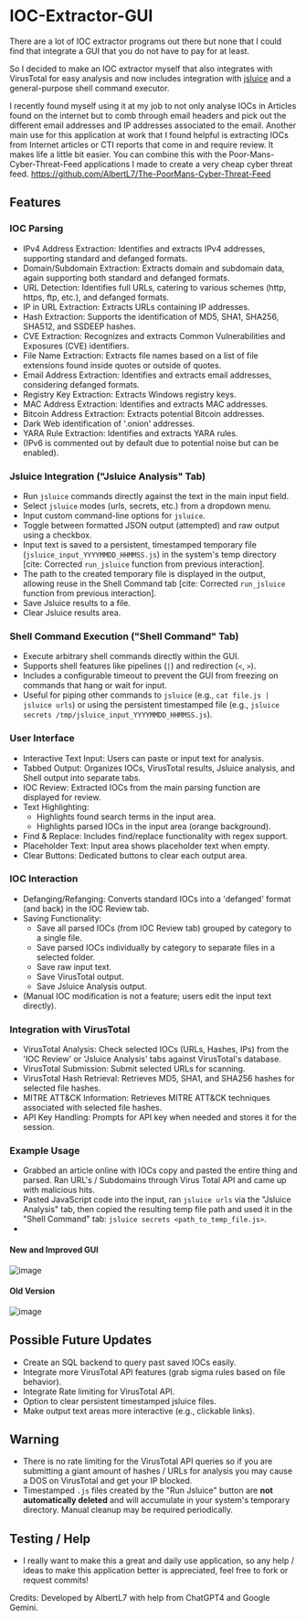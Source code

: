 # IOC-Extractor-GUI

There are a lot of IOC extractor programs out there but none that I could find that integrate a GUI that you do not have to pay for at least.

So I decided to make an IOC extractor myself that also integrates with VirusTotal for easy analysis and now includes integration with [jsluice](https://github.com/BishopFox/jsluice) and a general-purpose shell command executor.

I recently found myself using it at my job to not only analyse IOCs in Articles found on the internet but to comb through email headers and pick out the different email addresses and IP addresses associated to the email. Another main use for this application at work that I found helpful is extracting IOCs from Internet articles or CTI reports that come in and require review. It makes life a little bit easier. You can combine this with the Poor-Mans-Cyber-Threat-Feed applications I made to create a very cheap cyber threat feed. https://github.com/AlbertL7/The-PoorMans-Cyber-Threat-Feed

## Features

### IOC Parsing
* IPv4 Address Extraction: Identifies and extracts IPv4 addresses, supporting standard and defanged formats.
* Domain/Subdomain Extraction: Extracts domain and subdomain data, again supporting both standard and defanged formats.
* URL Detection: Identifies full URLs, catering to various schemes (http, https, ftp, etc.), and defanged formats.
* IP in URL Extraction: Extracts URLs containing IP addresses.
* Hash Extraction: Supports the identification of MD5, SHA1, SHA256, SHA512, and SSDEEP hashes.
* CVE Extraction: Recognizes and extracts Common Vulnerabilities and Exposures (CVE) identifiers.
* File Name Extraction: Extracts file names based on a list of file extensions found inside quotes or outside of quotes.
* Email Address Extraction: Identifies and extracts email addresses, considering defanged formats.
* Registry Key Extraction: Extracts Windows registry keys.
* MAC Address Extraction: Identifies and extracts MAC addresses.
* Bitcoin Address Extraction: Extracts potential Bitcoin addresses.
* Dark Web identification of '.onion' addresses.
* YARA Rule Extraction: Identifies and extracts YARA rules.
* (IPv6 is commented out by default due to potential noise but can be enabled).

### Jsluice Integration ("Jsluice Analysis" Tab)
* Run `jsluice` commands directly against the text in the main input field.
* Select `jsluice` modes (urls, secrets, etc.) from a dropdown menu.
* Input custom command-line options for `jsluice`.
* Toggle between formatted JSON output (attempted) and raw output using a checkbox.
* Input text is saved to a persistent, timestamped temporary file (`jsluice_input_YYYYMMDD_HHMMSS.js`) in the system's temp directory [cite: Corrected `run_jsluice` function from previous interaction].
* The path to the created temporary file is displayed in the output, allowing reuse in the Shell Command tab [cite: Corrected `run_jsluice` function from previous interaction].
* Save Jsluice results to a file.
* Clear Jsluice results area.

### Shell Command Execution ("Shell Command" Tab)
* Execute arbitrary shell commands directly within the GUI.
* Supports shell features like pipelines (`|`) and redirection (`<`, `>`).
* Includes a configurable timeout to prevent the GUI from freezing on commands that hang or wait for input.
* Useful for piping other commands to `jsluice` (e.g., `cat file.js | jsluice urls`) or using the persistent timestamped file (e.g., `jsluice secrets /tmp/jsluice_input_YYYYMMDD_HHMMSS.js`).

### User Interface
* Interactive Text Input: Users can paste or input text for analysis.
* Tabbed Output: Organizes IOCs, VirusTotal results, Jsluice analysis, and Shell output into separate tabs.
* IOC Review: Extracted IOCs from the main parsing function are displayed for review.
* Text Highlighting:
    * Highlights found search terms in the input area.
    * Highlights parsed IOCs in the input area (orange background).
* Find & Replace: Includes find/replace functionality with regex support.
* Placeholder Text: Input area shows placeholder text when empty.
* Clear Buttons: Dedicated buttons to clear each output area.

### IOC Interaction
* Defanging/Refanging: Converts standard IOCs into a 'defanged' format (and back) in the IOC Review tab.
* Saving Functionality:
    * Save all parsed IOCs (from IOC Review tab) grouped by category to a single file.
    * Save parsed IOCs individually by category to separate files in a selected folder.
    * Save raw input text.
    * Save VirusTotal output.
    * Save Jsluice Analysis output.
* (Manual IOC modification is not a feature; users edit the input text directly).

### Integration with VirusTotal
* VirusTotal Analysis: Check selected IOCs (URLs, Hashes, IPs) from the 'IOC Review' or 'Jsluice Analysis' tabs against VirusTotal's database.
* VirusTotal Submission: Submit selected URLs for scanning.
* VirusTotal Hash Retrieval: Retrieves MD5, SHA1, and SHA256 hashes for selected file hashes.
* MITRE ATT&CK Information: Retrieves MITRE ATT&CK techniques associated with selected file hashes.
* API Key Handling: Prompts for API key when needed and stores it for the session.

### Example Usage
* Grabbed an article online with IOCs copy and pasted the entire thing and parsed. Ran URL's / Subdomains through Virus Total API and came up with malicious hits.
* Pasted JavaScript code into the input, ran `jsluice urls` via the "Jsluice Analysis" tab, then copied the resulting temp file path and used it in the "Shell Command" tab: `jsluice secrets <path_to_temp_file.js>`.
* 
#### New and Improved GUI
![image](https://github.com/user-attachments/assets/d146a7e9-e2de-4e10-8364-0ca72ba5c31c)

#### Old Version
![image](https://github.com/AlbertL7/IOC-Extractor-GUI/assets/71300144/62ac9909-d9b9-4e77-9dda-a2c215867c73)

## Possible Future Updates
* Create an SQL backend to query past saved IOCs easily.
* Integrate more VirusTotal API features (grab sigma rules based on file behavior).
* Integrate Rate limiting for VirusTotal API.
* Option to clear persistent timestamped jsluice files.
* Make output text areas more interactive (e.g., clickable links).

## Warning
* There is no rate limiting for the VirusTotal API queries so if you are submitting a giant amount of hashes / URLs for analysis you may cause a DOS on VirusTotal and get your IP blocked.
* Timestamped `.js` files created by the "Run Jsluice" button are **not automatically deleted** and will accumulate in your system's temporary directory. Manual cleanup may be required periodically.

## Testing / Help
* I really want to make this a great and daily use application, so any help / ideas to make this application better is appreciated, feel free to fork or request commits!

Credits: Developed by AlbertL7 with help from ChatGPT4 and Google Gemini.
